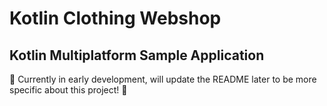 # Kotlin Clothing Webshop
## Kotlin Multiplatform Sample Application

🚧 Currently in early development, will update the README later to be more specific about this project! 🚧
